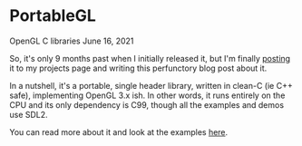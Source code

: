 # PortableGL
OpenGL C libraries
June 16, 2021

So, it's only 9 months past when I initially released it, but I'm finally
[posting](http://www.robertwinkler.com/projects/portablegl.html) it to my projects
page and writing this perfunctory blog post about it.

In a nutshell, it's a portable, single header library, written in clean-C
(ie C++ safe), implementing OpenGL 3.x ish.  In other words, it runs
entirely on the CPU and its only dependency is C99, though all the
examples and demos use SDL2.

You can read more about it and look at the examples [here](http://portablegl.com).
